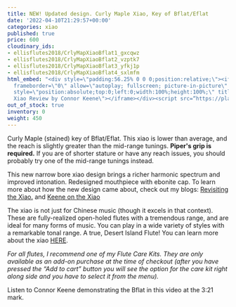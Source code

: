 ```yaml
---
title: NEW! Updated design. Curly Maple Xiao, Key of Bflat/Eflat
date: '2022-04-10T21:29:57+00:00'
categories: xiao
published: true
price: 600
cloudinary_ids:
- ellisflutes2018/CrlyMapXiaoBflat1_gxcqwz
- ellisflutes2018/CrlyMapXiaoBflat2_vzptk7
- ellisflutes2018/CrlyMapXiaoBflat3_yfkj1p
- ellisflutes2018/CrlyMapXiaoBflat4_sxlmfm
html_embed: "<div style=\"padding:56.25% 0 0 0;position:relative;\"><iframe src=\"https://player.vimeo.com/video/674841764?h=2e5faad0ea&amp;badge=0&amp;autopause=0&amp;player_id=0&amp;app_id=58479\"
  frameborder=\"0\" allow=\"autoplay; fullscreen; picture-in-picture\" allowfullscreen
  style=\"position:absolute;top:0;left:0;width:100%;height:100%;\" title=\"The Ultimate
  Xiao Review by Connor Keene\"></iframe></div><script src=“https://player.vimeo.com/api/player.js”></script>\r\n"
out_of_stock: true
inventory: 0
weight: 450
---
```


Curly Maple (stained) key of Bflat/Eflat.  This xiao is lower than average, and the reach is slightly greater than the mid-range tunings.  **Piper's grip is required.**   If you are of shorter stature or have any reach issues, you should probably try one of the mid-range tunings instead.  

This new narrow bore xiao design brings a richer harmonic spectrum and improved intonation.  Redesigned mouthpiece with ebonite cap.  To learn more about how the new design came about, check out my blogs: [Revisiting the Xiao.](https://www.ellisflutes.com/blog/revisiting-the-xiao) and [Keene on the Xiao](https://www.ellisflutes.com/blog/keene-on-the-xiao)

The xiao is not just for Chinese music (though it excels in that context).  These are fully-realized open-holed flutes with a tremendous range, and are ideal for many forms of music.  You can play in a wide variety of styles with a remarkable tonal range.  A true, Desert Island Flute!  You can learn more about the xiao [HERE](https://www.ellisflutes.com/world-flutes/xiao).

*For all flutes, I recommend one of my Flute Care Kits. They are only available as an add-on purchase at the time of checkout (after you have pressed the “Add to cart” button you will see the option for the care kit right along side and you have to select it from the menu).*

Listen to Connor Keene demonstrating the Bflat in this video at the 3:21 mark.
